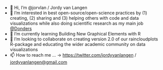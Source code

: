 - 👋 Hi, I’m @jorvlan / Jordy van Langen
- 👀 I’m interested in best open-source/open-science practices by (1) creating, (2) sharing and (3) helping others with code and data visualizations while also doing scientific research as my main job [@Donders](https://www.ru.nl/donders/)
- 🌱 I’m currently learning Building New Graphical Elements with R
- 💞️ I’m looking to collaborate on creating version 2.0 of our raincloudplots R-package and educating the wider academic community on data visualizations
- 📫 How to reach me ... -> https://twitter.com/jordyvanlangen / jordyvanlangen@gmail.com 

<!---
jorvlan/jorvlan is a ✨ special ✨ repository because its `README.md` (this file) appears on your GitHub profile.
You can click the Preview link to take a look at your changes.
--->
